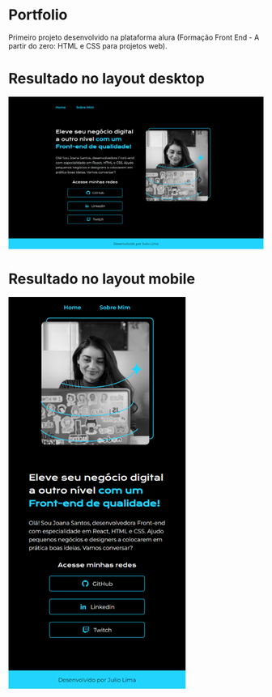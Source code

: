 # Portfolio
Primeiro projeto desenvolvido na plataforma alura (Formação Front End - A partir do zero: HTML e CSS para projetos web).

# Resultado no layout desktop
<img src="./assets/img/prints/desktop.png"/>

# Resultado no layout mobile
<img src="./assets/img/prints/mobile.png" width="350px"/>
